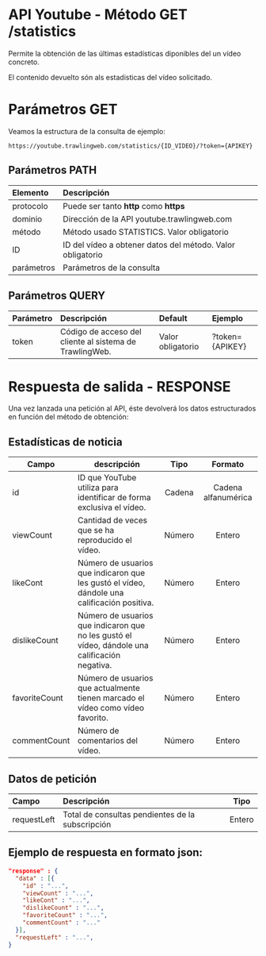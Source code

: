 # API Youtube - Método GET /statistics

Permite la obtención de las últimas estadísticas diponibles del un vídeo concreto.

El contenido devuelto són als estadisticas del vídeo solicitado.


# Parámetros GET

Veamos la estructura de la consulta de ejemplo:


````
https://youtube.trawlingweb.com/statistics/{ID_VIDEO}/?token={APIKEY}
````

## Parámetros PATH

|      Elemento       | Descripción                                                 |
|:-------------------|:------------------------------------------------------------|
|        protocolo         | Puede ser tanto **http** como **https**                  |
| dominio | Dirección de la API youtube.trawlingweb.com |
| método | Método usado STATISTICS. Valor obligatorio |
| ID | ID del vídeo a obtener datos del método. Valor obligatorio |
| parámetros | Parámetros de la consulta |


## Parámetros QUERY

| Parámetro | Descripción  | Default | Ejemplo    | 
|:----------|:-------------|:-------|:-----------|
| token     | Código de acceso del cliente al sistema de TrawlingWeb.| Valor obligatorio |  ?token={APIKEY}


# Respuesta de salida - RESPONSE

Una vez lanzada una petición al API, éste devolverá los datos estructurados en función del método de obtención: 


## Estadísticas de noticia

| Campo | descripción | Tipo | Formato |
| ------- | ---------|:--------:|:---------:|
| id | ID que YouTube utiliza para identificar de forma exclusiva el vídeo. | Cadena | Cadena alfanumérica |
| viewCount | Cantidad de veces que se ha reproducido el vídeo. | Número | Entero |
| likeCont | Número de usuarios que indicaron que les gustó el vídeo, dándole una calificación positiva. | Número | Entero |
| dislikeCount | Número de usuarios que indicaron que no les gustó el vídeo, dándole una calificación negativa. | Número | Entero |
| favoriteCount | Número de usuarios que actualmente tienen marcado el vídeo como vídeo favorito. | Número | Entero |
| commentCount | Número de comentarios del vídeo. | Número | Entero |


## Datos de petición

| Campo | Descripción | Tipo |
|:-----|:------|:--------:|
| requestLeft  | Total de consultas pendientes de la subscripción| Entero |



## Ejemplo de respuesta en formato json:


````json
"response" : {
  "data" : [{
    "id" : "...",
    "viewCount" : "...",
    "likeCont" : "...",
    "dislikeCount" : "...",
    "favoriteCount" : "...",
    "commentCount" : "..."
  }],
  "requestLeft" : "...",
}
````